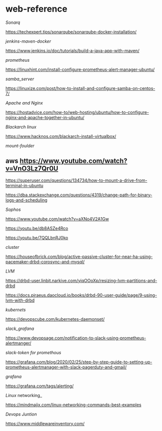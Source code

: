 # web-reference

_Sonarq_

https://techexpert.tips/sonarqube/sonarqube-docker-installation/

_jenkins-maven-docker_

https://www.jenkins.io/doc/tutorials/build-a-java-app-with-maven/

_prometheus_

https://linuxhint.com/install-configure-prometheus-alert-manager-ubuntu/

_samba_server_

https://linuxize.com/post/how-to-install-and-configure-samba-on-centos-7/

_Apache and Nginx_

https://hostadvice.com/how-to/web-hosting/ubuntu/how-to-configure-nginx-and-apache-together-in-ubuntu/

_Blackarch linux_

https://www.hacknos.com/blackarch-install-virtualbox/

_mount-foulder_

aws
https://www.youtube.com/watch?v=VnO3Lz7Qr0U
---
https://superuser.com/questions/134734/how-to-mount-a-drive-from-terminal-in-ubuntu

https://dba.stackexchange.com/questions/4319/change-path-for-binary-logs-and-scheduling

_Sophos_ 

https://www.youtube.com/watch?v=aXNo4V2A1Gw

https://youtu.be/db8ASZe4Rco

https://youtu.be/7QQLbnRJ0ko

_cluster_

https://houseofbrick.com/blog/active-passive-cluster-for-near-ha-using-pacemaker-drbd-corosync-and-mysql/

_LVM_

https://drbd-user.linbit.narkive.com/yiqOOoXp/resizing-lvm-partitions-and-drbd

https://docs.piraeus.daocloud.io/books/drbd-90-user-guide/page/9-using-lvm-with-drbd

_kubernets_

https://devopscube.com/kubernetes-daemonset/

_slack_grafana_

https://www.devopsage.com/notification-to-slack-using-prometheus-alertmanger/

_slack-token for promethous_

https://grafana.com/blog/2020/02/25/step-by-step-guide-to-setting-up-prometheus-alertmanager-with-slack-pagerduty-and-gmail/

_grafana_

https://grafana.com/tags/alerting/

_Linux_ networking_

https://mindmajix.com/linux-networking-commands-best-examples

_Devops Juntion_

https://www.middlewareinventory.com/

